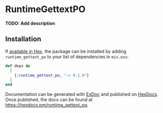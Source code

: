 # RuntimeGettextPO

**TODO: Add description**

## Installation

If [available in Hex](https://hex.pm/docs/publish), the package can be installed
by adding `runtime_gettext_po` to your list of dependencies in `mix.exs`:

```elixir
def deps do
  [
    {:runtime_gettext_po, "~> 0.1.0"}
  ]
end
```

Documentation can be generated with [ExDoc](https://github.com/elixir-lang/ex_doc)
and published on [HexDocs](https://hexdocs.pm). Once published, the docs can
be found at <https://hexdocs.pm/runtime_gettext_po>.

